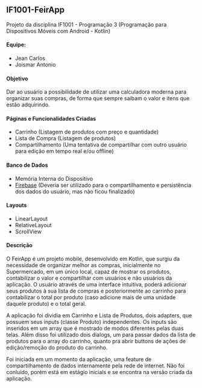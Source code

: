 ## IF1001-FeirApp
Projeto da disciplina IF1001 - Programação 3 (Programação para Dispositivos Móveis com Android - Kotlin)

#### Equipe:

- Jean Carlos
- Joismar Antonio

#### Objetivo
Dar ao usuário a possibilidade de utilizar uma calculadora moderna para organizar suas compras, de forma que sempre saibam o valor e itens que estão adquirindo.

#### Páginas e Funcionalidades Criadas

- Carrinho (Listagem de produtos com preço e quantidade)
- Lista de Compra (Listagem de produtos)
- Compartilhamento (Uma tentativa de compartilhar com outro usuário para edição em tempo real e/ou offline)

#### Banco de Dados

- Memória Interna do Dispositivo
- [Firebase](https://firebase.google.com/) (Deveria ser utilizado para o compartilhamento e persistência dos dados do usuário, mas não ficou finalizado)

#### Layouts

- LinearLayout
- RelativeLayout
- ScrollView

#### Descrição

O FeirApp é um projeto mobile, desenvolvido em Kotlin, que surgiu da necessidade de organizar melhor as compras, inicialmente no Supermercado, em um único local, capaz de mostrar os produtos, contabilizar o valor e compartilhar com usuários e não usuários da aplicação. O usuário através de uma interface intuitiva, poderá adicionar seus produtos à sua lista de compras e posteriormente ao carrinho para contabilizar o total por produto (caso adicione mais de uma unidade daquele produto) e o total geral.

A aplicação foi dividia em Carrinho e Lista de Produtos, dois adapters, que possuem seus inputs (classe Produto) independentes. Os inputs são inseridos em um array que é mostrado de modos diferentes pelas duas telas. Além disso foi utilizado dois dialogs, um para passar dados da lista de produtos para o array do carrinho, quanto pra abrir buttons de ações de edição/remoção do produto do carrinho.

Foi iniciada em um momento da aplicação, uma feature de compartilhamento de dados internamente pela rede de internet. Não foi conluído, porém está em estágio inicials e se encontra na versão criada da aplicação.
